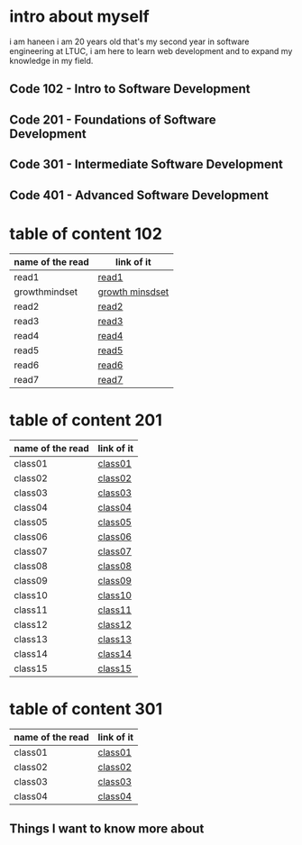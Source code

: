 
# intro about myself
i am haneen i am 20 years old that's my second year in software engineering at LTUC, i am here to learn web development and to expand my knowledge in my field.

  ## Code 102 - Intro to Software Development
 ## Code 201 - Foundations of Software Development
  ## Code 301 - Intermediate Software Development
 ## Code 401 - Advanced Software Development

# table of content 102

name of the read | link of it 
 ------------ | ------------- 
  read1 | [read1](https://haneen-izz.github.io/reading-notes/102Reading%20notes/read1) 
  growthmindset | [growth minsdset](https://haneen-izz.github.io/reading-notes/102Reading%20notes/growthmindset) 
  read2 |[read2](https://haneen-izz.github.io/reading-notes/102Reading%20notes/read2)  
  read3| [read3](https://haneen-izz.github.io/reading-notes/102Reading%20notes/read3)
  read4| [read4](https://haneen-izz.github.io/reading-notes/102Reading%20notes/read4) 
  read5| [read5](https://haneen-izz.github.io/reading-notes/102Reading%20notes/read5) 
  read6| [read6](https://haneen-izz.github.io/reading-notes/102Reading%20notes/read6) 
  read7| [read7](https://haneen-izz.github.io/reading-notes/102Reading%20notes/read7) 

# table of content 201

name of the read | link of it 
 ------------ | ------------- 
class01 | [class01](https://haneen-izz.github.io/reading-notes/201Reading-notes/class01)
class02 | [class02](https://haneen-izz.github.io/reading-notes/201Reading-notes/class02)
class03| [class03](https://haneen-izz.github.io/reading-notes/201Reading-notes/class03)
class04| [class04](https://haneen-izz.github.io/reading-notes/201Reading-notes/class04)
class05| [class05](https://haneen-izz.github.io/reading-notes/201Reading-notes/class05)
class06| [class06](https://haneen-izz.github.io/reading-notes/201Reading-notes/class06)
class07| [class07](https://haneen-izz.github.io/reading-notes/201Reading-notes/class07)
class08| [class08](https://haneen-izz.github.io/reading-notes/201Reading-notes/class08)
class09| [class09](https://haneen-izz.github.io/reading-notes/201Reading-notes/class09)
class10| [class10](https://haneen-izz.github.io/reading-notes/201Reading-notes/class10)
class11| [class11](https://haneen-izz.github.io/reading-notes/201Reading-notes/class11)
class12| [class12](https://haneen-izz.github.io/reading-notes/201Reading-notes/class12)
class13| [class13](https://haneen-izz.github.io/reading-notes/201Reading-notes/class13)
class14| [class14](https://haneen-izz.github.io/reading-notes/201Reading-notes/class14)
class15| [class15](https://haneen-izz.github.io/reading-notes/201Reading-notes/class15)

# table of content 301

name of the read | link of it 
 ------------ | ------------- 
class01 | [class01](https://haneen-izz.github.io/reading-notes/301Reading-notes/class01)
class02 | [class02](https://haneen-izz.github.io/reading-notes/301Reading-notes/class02)
class03 | [class03](https://haneen-izz.github.io/reading-notes/301Reading-notes/class03)
class04 | [class04](https://haneen-izz.github.io/reading-notes/301Reading-notes/class04)




## Things I want to know more about


 

  

 
 

